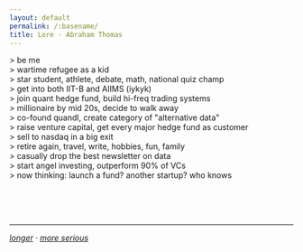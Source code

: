 ```yaml
---
layout: default
permalink: /:basename/
title: Lore · Abraham Thomas
---
```


\> be me  
\> wartime refugee as a kid  
\> star student, athlete, debate, math, national quiz champ  
\> get into both IIT-B and AIIMS (iykyk)  
\> join quant hedge fund, build hi-freq trading systems  
\> millionaire by mid 20s, decide to walk away  
\> co-found quandl, create category of "alternative data"  
\> raise venture capital, get every major hedge fund as customer  
\> sell to nasdaq in a big exit  
\> retire again, travel, write, hobbies, fun, family  
\> casually drop the best newsletter on data  
\> start angel investing, outperform 90% of VCs  
\> now thinking: launch a fund? another startup? who knows  

<br/>
<br/>
<br/>

----

*[longer](/story) · [more serious](/bio)*




<!--
>be me
>tfw refugee kid 
>top of my class, chad athlete, debate lord, galaxy brain quiz champ, basically a demi-god
>IIT-B and AIIMS both want me, lol
>join quant hedge fund, build Skynet but for stonks
>millionaire by 27, retire at 30, too easy
>co-found Quandl, invent 'alternative data' or something
>raise venture capital, hedge funds throw money at me
>sell to NASDAQ, bag secured
>retire *again*, this time for real (maybe)
>travel the world, find peace in meditation, write esoteric shit no one understands
>start angel investing, mog 90% of VCs
>mfw comfy
>brain starts itching, need more
>launch a fund? another startup? invent time travel?
>dunno lol 
-->


<br/>
<br/>
<br/>